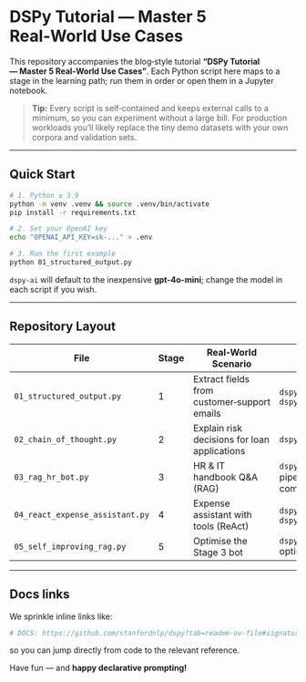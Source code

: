 # DSPy Tutorial — Master 5 Real‑World Use Cases

This repository accompanies the blog‑style tutorial **“DSPy Tutorial — Master 5 Real‑World Use Cases”**.
Each Python script here maps to a stage in the learning path; run them in order or open them in a Jupyter notebook.

> **Tip:** Every script is self‑contained and keeps external calls to a minimum, so you can experiment without a large bill.
> For production workloads you’ll likely replace the tiny demo datasets with your own corpora and validation sets.

---

## Quick Start

```bash
# 1. Python ≥ 3.9
python -m venv .venv && source .venv/bin/activate
pip install -r requirements.txt

# 2. Set your OpenAI key
echo "OPENAI_API_KEY=sk-..." > .env

# 3. Run the first example
python 01_structured_output.py
```

`dspy-ai` will default to the inexpensive **gpt-4o-mini**; change the model in each script if you wish.

---

## Repository Layout

| File | Stage | Real‑World Scenario | Key DSPy Concepts |
|------|-------|--------------------|-------------------|
| `01_structured_output.py` | 1 | Extract fields from customer‑support emails | `dspy.Signature`, `dspy.Predict` |
| `02_chain_of_thought.py` | 2 | Explain risk decisions for loan applications | `dspy.ChainOfThought` |
| `03_rag_hr_bot.py` | 3 | HR & IT handbook Q&A (RAG) | `dspy.Retrieve`, pipeline composition |
| `04_react_expense_assistant.py` | 4 | Expense assistant with tools (ReAct) | `dspy.ReAct`, `dspy.Tool` |
| `05_self_improving_rag.py` | 5 | Optimise the Stage 3 bot | `dspy.MIPROv2` optimiser |

---

## Docs links

We sprinkle inline links like:

```python
# DOCS: https://github.com/stanfordnlp/dspy?tab=readme-ov-file#signatures
```

so you can jump directly from code to the relevant reference.

Have fun — and **happy declarative prompting!**
